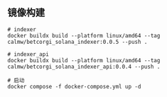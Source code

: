 ## 镜像构建

``` shell
# indexer 
docker buildx build --platform linux/amd64 --tag calmw/betcorgi_solana_indexer:0.0.5 --push .
```

``` shell
# indexer_api 
docker buildx build --platform linux/amd64 --tag calmw/betcorgi_solana_indexer_api:0.0.4 --push .
```

``` shell
# 启动 
docker compose -f docker-compose.yml up -d

```
